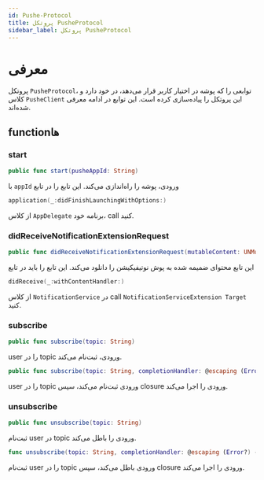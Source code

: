 ```yaml
---
id: Pushe-Protocol
title: پروتکل PusheProtocol
sidebar_label: پروتکل PusheProtocol
---
```


# معرفی

پروتکل `PusheProtocol`، توابعی را که پوشه در اختیار کاربر قرار می‌دهد، در خود دارد و کلاس ‍‍`PusheClient` این پروتکل را پیاده‌سازی کرده است. این توابع در ادامه معرفی شده‌اند.

## functionها

### start

```swift
public func start(pusheAppId: String)
```

با `appId` ورودی، پوشه را راه‌اندازی می‌کند. این تابع را در تابع 
```swift
application(_:didFinishLaunchingWithOptions:)
```
از کلاس ‍‍`AppDelegate` برنامه خود، call کنید.

### didReceiveNotificationExtensionRequest

```swift
public func didReceiveNotificationExtensionRequest(mutableContent: UNMutableNotificationContent, contentHandler: @escaping (UNNotificationContent) -> ()) 
```
این تابع محتوای ضمیمه شده به پوش نوتیفیکیشن را دانلود می‌کند. این تابع را باید در تابع
```swift
didReceive(_:withContentHandler:)
```
از کلاس `NotificationService` در call `NotificationServiceExtension Target` کنید.

### subscribe

```swift
public func subscribe(topic: String)
```

user را در topic ورودی، ثبت‌نام می‌کند.

```swift
public func subscribe(topic: String, completionHandler: @escaping (Error?) -> ())
```
user را در topic ورودی ثبت‌نام می‌کند، سپس closure ورودی را اجرا می‌کند.
### unsubscribe

```swift
public func unsubscribe(topic: String)
```

ثبت‌نام user در topic ورودی را باطل می‌کند.

```swift
func unsubscribe(topic: String, completionHandler: @escaping (Error?) -> ())
```

ثبت‌نام user را در topic ورودی باطل می‌کند، سپس closure ورودی را اجرا می‌کند.